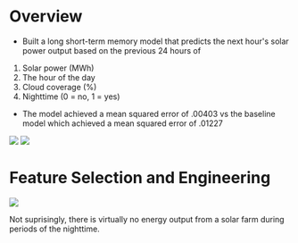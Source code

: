 # Overview

* Built a long short-term memory model that predicts the next hour's solar power output based on the previous 24 hours of 
1. Solar power (MWh)
2. The hour of the day
3. Cloud coverage (%)
4. Nighttime (0 = no, 1 = yes)

* The model achieved a mean squared error of .00403 vs the baseline model which achieved a mean squared error of .01227

![](/images/Last_3_Days.jpg)
![](/images/First_3_Days.jpg)

# Feature Selection and Engineering

![](C:/Users/Kyle/Desktop/exampleSite/static/images/last_3_days.png)

Not suprisingly, there is virtually no energy output from a solar farm during periods of the nighttime.
